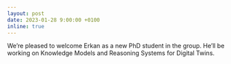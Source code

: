 ```yaml
---
layout: post
date: 2023-01-28 9:00:00 +0100
inline: true
---
```


We’re pleased to welcome Erkan as a new PhD student in the group. He’ll be working on Knowledge Models and Reasoning Systems for Digital Twins.